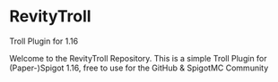 # RevityTroll
Troll Plugin for 1.16

Welcome to the RevityTroll Repository.
This is a simple Troll Plugin for (Paper-)Spigot 1.16, free to use for the GitHub & SpigotMC Community
